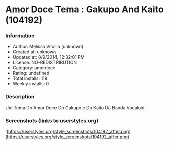 # Amor Doce Tema : Gakupo And Kaito (104192)

### Information
- Author: Melissa Vitoria (unknown)
- Created at: unknown
- Updated at: 8/9/2014, 12:32:01 PM
- License: NO-REDISTRIBUTION
- Category: amordoce
- Rating: undefined
- Total installs: 118
- Weekly installs: 0


### Description
Um Tema Do Amor Doce Do Gakupo e Do Kaito Da Banda Vocaloid.


### Screenshots (links to userstyles.org)
![https://userstyles.org/style_screenshots/104192_after.png](https://userstyles.org/style_screenshots/104192_after.png)



